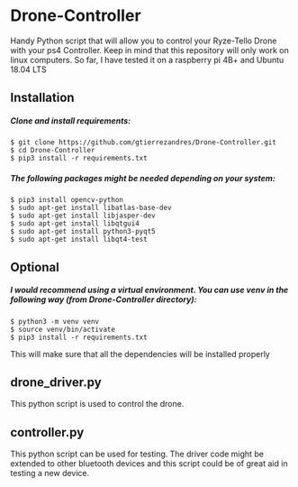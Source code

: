 # Drone-Controller
Handy Python script that will allow you to control your Ryze-Tello Drone with your ps4 Controller. Keep in mind that this repository will only work on linux computers. So far, I have tested it on a raspberry pi 4B+ and Ubuntu 18.04 LTS

## Installation
##### Clone and install requirements:
    $ git clone https://github.com/gtierrezandres/Drone-Controller.git
    $ cd Drone-Controller
    $ pip3 install -r requirements.txt
    
##### The following packages might be needed depending on your system:
    $ pip3 install opencv-python
    $ sudo apt-get install libatlas-base-dev
    $ sudo apt-get install libjasper-dev
    $ sudo apt-get install libqtgui4
    $ sudo apt-get install python3-pyqt5
    $ sudo apt-get install libqt4-test

## Optional
##### I would recommend using a virtual environment. You can use venv in the following way (from Drone-Controller directory):
    $ python3 -m venv venv
    $ source venv/bin/activate
    $ pip3 install -r requirements.txt
This will make sure that all the dependencies will be installed properly
    
## drone_driver.py
This python script is used to control the drone.
 
## controller.py
This python script can be used for testing. The driver code might be extended to other bluetooth devices and this script could be of great aid in testing a new device.
